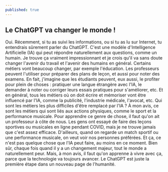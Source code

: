 ```yaml
---
published: true
---
```

## Le ChatGPT va changer le monde !

Oui. Récemment, si tu as suivi les informations, ou si tu as lu sur Internet, tu entendrais sûrement parler du ChatGPT. C'est une modèle  d'Intelligence Artificielle (IA) qui peut répondre naturellement aux questions, comme un humain. Je trouve ça vraiment impressionnant et je crois qu'il va sans doute changer l'avenir du travail et l'avenir des humains en général.
Certains métiers vont beaucoup changer, par exemple l'éducation. Les professeurs peuvent l'utiliser pour préparer des plans de leçon, et aussi pour noter des examens. En fait, j'imagine que les étudiants peuvent, eux aussi, le profiter pour plein de choses : pratiquer une langue étrangère avec l'IA, le demander à noter ou corriger leurs essais pratiques pour s'améliorer, etc. Et en général, tous les métiers où on doit écrire et mémoriser vont être influencé par l'IA, comme la publicité, l'industrie médicale, l'avocat, etc.
Qui sont les métiers les plus difficiles d'être remplacé par l'IA ? À mon avis, ce sont les métiers qui sont liés aux actions physiques, comme le sport et la performance musicale. Pour apprendre ce genre de chose, il faut qu'on ait un professeur à côte de nous. Les gens ont essayé de faire des leçons sportives ou musicales en ligne pendant COVID, mais je ne trouve jamais que c'est assez efficace. D'ailleurs, quand on regarde un match sportif ou une performance musicale, on veut voir nos personnes préférées. Et ça, ce n'est pas quelque chose que l'IA peut faire, au moins en ce moment.
Bien sûr, chaque fois quand il y a un changement majeur, tout le monde a naturellement peur. Mais, à mon avis, il faut qu'on apprenne à vivre avec ça, parce que la technologie va toujours avancer. Le ChatGPT est juste la première étape dans un nouveau page de l'humanité.